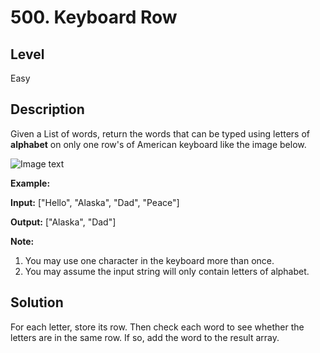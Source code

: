 # 500. Keyboard Row
## Level
Easy

## Description
Given a List of words, return the words that can be typed using letters of **alphabet** on only one row's of American keyboard like the image below.

![Image text](https://assets.leetcode.com/uploads/2018/10/12/keyboard.png)

**Example:**

**Input:** ["Hello", "Alaska", "Dad", "Peace"]

**Output:** ["Alaska", "Dad"]

**Note:**

1. You may use one character in the keyboard more than once.
2. You may assume the input string will only contain letters of alphabet.

## Solution
For each letter, store its row. Then check each word to see whether the letters are in the same row. If so, add the word to the result array.
